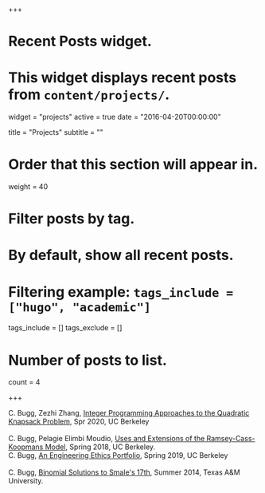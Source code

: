 +++
# Recent Posts widget.
# This widget displays recent posts from `content/projects/`.
widget = "projects"
active = true
date = "2016-04-20T00:00:00"

title = "Projects"
subtitle = ""

# Order that this section will appear in.
weight = 40

# Filter posts by tag.
#  By default, show all recent posts.
#  Filtering example: `tags_include = ["hugo", "academic"]`
tags_include = []
tags_exclude = []

# Number of posts to list.
count = 4

+++

C. Bugg, Zezhi Zhang,  [Integer Programming Approaches to the Quadratic Knapsack Problem](https://drive.google.com/file/d/1iVIAVDxlIGZ5DPmxNyTPC_od9EaOiH8n/view?usp=sharing), Spr 2020, UC Berkeley\
\
C. Bugg, Pelagie Elimbi Moudio, [Uses and Extensions of the Ramsey-Cass-Koopmans Model](https://drive.google.com/file/d/1Ogjroq81mA-kfEr9cBqIaZX_V7qiw1tL/view?usp=sharing), Spring 2018, UC Berkeley.
\
C. Bugg, [An Engineering Ethics Portfolio](https://drive.google.com/file/d/18S9HbjZSqOhk2mV74-2Xo3oHuoMvALj9/view?usp=sharing), Spring 2019, UC Berkeley\
\
C. Bugg, [Binomial Solutions to Smale's 17th](https://www.math.tamu.edu/ugs/research/REU/results/REU_2014/CalebBuggPaper.pdf), Summer 2014, Texas A&M University. 

